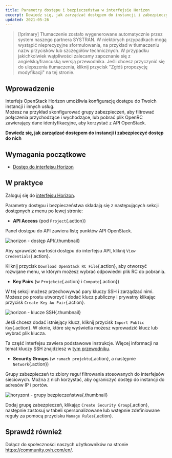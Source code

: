 ```yaml
---
title: Parametry dostępu i bezpieczeństwa w interfejsie Horizon
excerpt: Dowiedz się, jak zarządzać dostępem do instancji i zabezpieczyć dostęp do nich
updated: 2021-05-26
---
```


> [!primary]
> Tłumaczenie zostało wygenerowane automatycznie przez system naszego partnera SYSTRAN. W niektórych przypadkach mogą wystąpić nieprecyzyjne sformułowania, na przykład w tłumaczeniu nazw przycisków lub szczegółów technicznych. W przypadku jakichkolwiek wątpliwości zalecamy zapoznanie się z angielską/francuską wersją przewodnika. Jeśli chcesz przyczynić się do ulepszenia tłumaczenia, kliknij przycisk "Zgłóś propozycję modyfikacji" na tej stronie.
>

## Wprowadzenie

Interfejs OpenStack Horizon umożliwia konfigurację dostępu do Twoich instancji i innych usług.<br>
Możesz na przykład skonfigurować grupy zabezpieczeń, aby filtrować połączenia przychodzące i wychodzące, lub pobrać plik OpenRC zawierający dane identyfikacyjne, aby korzystać z API OpenStack.

**Dowiedz się, jak zarządzać dostępem do instancji i zabezpieczyć dostęp do nich**

## Wymagania początkowe

- [Dostęp do interfejsu Horizon](/pages/public_cloud/compute/introducing_horizon)

## W praktyce

Zaloguj się do [interfejsu Horizon](https://horizon.cloud.ovh.net/auth/login/).

Parametry dostępu i bezpieczeństwa składają się z następujących sekcji dostępnych z menu po lewej stronie:

- **API Access** (pod `Project`{.action})

Panel dostępu do API zawiera listę punktów API OpenStack.

![horizon - dostęp API](images/api_access.png){.thumbnail}

Aby sprawdzić wartości dostępu do interfejsu API, kliknij `View Credentials`{.action}.

Kliknij przycisk `Download OpenStack RC File`{.action}, aby otworzyć rozwijane menu, w którym możesz wybrać odpowiedni plik RC do pobrania.

- **Key Pairs** (w `Projekcie`{.action} i `Compute`{.action})

W tej sekcji możesz przechowywać pary kluczy SSH i zarządzać nimi. Możesz po prostu utworzyć i dodać klucz publiczny i prywatny klikając przycisk `Create Key Au Pair`{.action}.

![horizon - klucze SSH](images/key_pairs.png){.thumbnail}

Jeśli chcesz dodać istniejący klucz, kliknij przycisk `Import Public Key`{.action}. W oknie, które się wyświetla możesz wprowadzić klucz lub wybrać plik klucza.

Ta część interfejsu zawiera podstawowe instrukcje. Więcej informacji na temat kluczy SSH znajdziesz w [tym przewodniku](public_cloud/compute/creating-ssh-keys-pci).

- **Security Groups** (w `ramach projektu`{.action}, a następnie `Network`{.action})

Grupy zabezpieczeń to zbiory reguł filtrowania stosowanych do interfejsów sieciowych. Można z nich korzystać, aby ograniczyć dostęp do instancji do adresów IP i portów.

![horyzont - grupy bezpieczeństwa](images/security_groups.png){.thumbnail}

Dodaj grupę zabezpieczeń, klikając `Create Security Group`{.action}, następnie zastosuj w tabeli spersonalizowane lub wstępnie zdefiniowane reguły za pomocą przycisku `Manage Rules`{.action}.

## Sprawdź również

Dołącz do społeczności naszych użytkowników na stronie <https://community.ovh.com/en/>.
